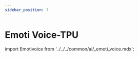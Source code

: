 ```yaml
---
sidebar_position: 7
---
```


# Emoti Voice-TPU

import Emotivoice from '../../../common/ai/\_emoti_voice.mdx';

<Emotivoice />
